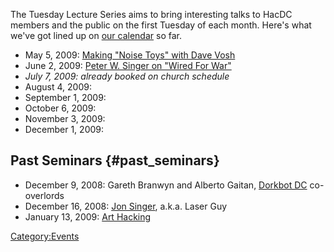 The Tuesday Lecture Series aims to bring interesting talks to HacDC
members and the public on the first Tuesday of each month. Here's what
we've got lined up on [our
calendar](http://www.google.com/calendar/embed?src=sb8mh1d332pbvnb2g4iob2p728@group.calendar.google.com)
so far.

-   May 5, 2009: [Making "Noise Toys" with Dave
    Vosh](http://www.hacdc.org/node/109)
-   June 2, 2009: [Peter W. Singer on "Wired For
    War"](http://www.hacdc.org/Peter_Singer_Talks_About_Wired_for_War)
-   *July 7, 2009: already booked on church schedule*
-   August 4, 2009:
-   September 1, 2009:
-   October 6, 2009:
-   November 3, 2009:
-   December 1, 2009:

## Past Seminars {#past_seminars}

-   December 9, 2008: Gareth Branwyn and Alberto Gaitan, [Dorkbot
    DC](http://www.dorkbot.org/dorkbotdc) co-overlords
-   December 16, 2008: [Jon Singer](http://www.jossresearch.org/),
    a.k.a. Laser Guy
-   January 13, 2009: [Art
    Hacking](http://hacdc.org/2009/01/13/tuesday-seminar-series-arthacking-at-burning-man-tonight/)

[Category:Events](Category:Events)
